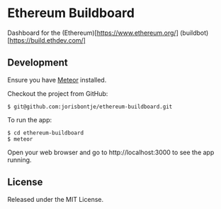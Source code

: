 # Ethereum Buildboard

Dashboard for the (Ethereum)[https://www.ethereum.org/] (buildbot)[https://build.ethdev.com/]

## Development

Ensure you have [Meteor](https://www.meteor.com/install) installed.

Checkout the project from GitHub:

    $ git@github.com:jorisbontje/ethereum-buildboard.git

To run the app:

    $ cd ethereum-buildboard
    $ meteor

Open your web browser and go to http://localhost:3000 to see the app running.

## License

Released under the MIT License.

